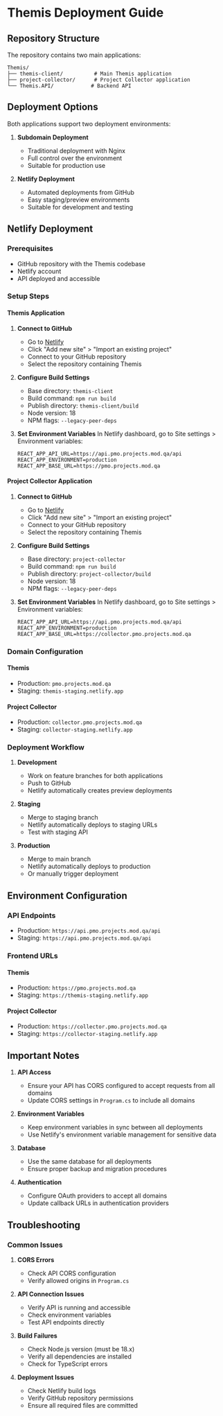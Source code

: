 # Themis Deployment Guide

## Repository Structure

The repository contains two main applications:
```
Themis/
├── themis-client/          # Main Themis application
├── project-collector/      # Project Collector application
└── Themis.API/            # Backend API
```

## Deployment Options

Both applications support two deployment environments:

1. **Subdomain Deployment**
   - Traditional deployment with Nginx
   - Full control over the environment
   - Suitable for production use

2. **Netlify Deployment**
   - Automated deployments from GitHub
   - Easy staging/preview environments
   - Suitable for development and testing

## Netlify Deployment

### Prerequisites
- GitHub repository with the Themis codebase
- Netlify account
- API deployed and accessible

### Setup Steps

#### Themis Application

1. **Connect to GitHub**
   - Go to [Netlify](https://app.netlify.com/)
   - Click "Add new site" > "Import an existing project"
   - Connect to your GitHub repository
   - Select the repository containing Themis

2. **Configure Build Settings**
   - Base directory: `themis-client`
   - Build command: `npm run build`
   - Publish directory: `themis-client/build`
   - Node version: 18
   - NPM flags: `--legacy-peer-deps`

3. **Set Environment Variables**
   In Netlify dashboard, go to Site settings > Environment variables:
   ```
   REACT_APP_API_URL=https://api.pmo.projects.mod.qa/api
   REACT_APP_ENVIRONMENT=production
   REACT_APP_BASE_URL=https://pmo.projects.mod.qa
   ```

#### Project Collector Application

1. **Connect to GitHub**
   - Go to [Netlify](https://app.netlify.com/)
   - Click "Add new site" > "Import an existing project"
   - Connect to your GitHub repository
   - Select the repository containing Themis

2. **Configure Build Settings**
   - Base directory: `project-collector`
   - Build command: `npm run build`
   - Publish directory: `project-collector/build`
   - Node version: 18
   - NPM flags: `--legacy-peer-deps`

3. **Set Environment Variables**
   In Netlify dashboard, go to Site settings > Environment variables:
   ```
   REACT_APP_API_URL=https://api.pmo.projects.mod.qa/api
   REACT_APP_ENVIRONMENT=production
   REACT_APP_BASE_URL=https://collector.pmo.projects.mod.qa
   ```

### Domain Configuration

#### Themis
- Production: `pmo.projects.mod.qa`
- Staging: `themis-staging.netlify.app`

#### Project Collector
- Production: `collector.pmo.projects.mod.qa`
- Staging: `collector-staging.netlify.app`

### Deployment Workflow

1. **Development**
   - Work on feature branches for both applications
   - Push to GitHub
   - Netlify automatically creates preview deployments

2. **Staging**
   - Merge to staging branch
   - Netlify automatically deploys to staging URLs
   - Test with staging API

3. **Production**
   - Merge to main branch
   - Netlify automatically deploys to production
   - Or manually trigger deployment

## Environment Configuration

### API Endpoints
- Production: `https://api.pmo.projects.mod.qa/api`
- Staging: `https://api.pmo.projects.mod.qa/api`

### Frontend URLs
#### Themis
- Production: `https://pmo.projects.mod.qa`
- Staging: `https://themis-staging.netlify.app`

#### Project Collector
- Production: `https://collector.pmo.projects.mod.qa`
- Staging: `https://collector-staging.netlify.app`

## Important Notes

1. **API Access**
   - Ensure your API has CORS configured to accept requests from all domains
   - Update CORS settings in `Program.cs` to include all domains

2. **Environment Variables**
   - Keep environment variables in sync between all deployments
   - Use Netlify's environment variable management for sensitive data

3. **Database**
   - Use the same database for all deployments
   - Ensure proper backup and migration procedures

4. **Authentication**
   - Configure OAuth providers to accept all domains
   - Update callback URLs in authentication providers

## Troubleshooting

### Common Issues

1. **CORS Errors**
   - Check API CORS configuration
   - Verify allowed origins in `Program.cs`

2. **API Connection Issues**
   - Verify API is running and accessible
   - Check environment variables
   - Test API endpoints directly

3. **Build Failures**
   - Check Node.js version (must be 18.x)
   - Verify all dependencies are installed
   - Check for TypeScript errors

4. **Deployment Issues**
   - Check Netlify build logs
   - Verify GitHub repository permissions
   - Ensure all required files are committed 